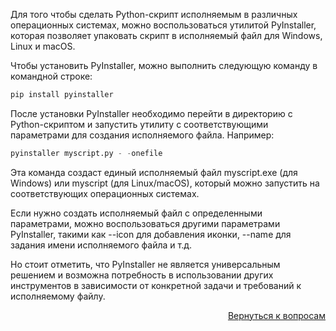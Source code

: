 Для того чтобы сделать Python-скрипт исполняемым в различных операционных системах, можно воспользоваться утилитой
PyInstaller, которая позволяет упаковать скрипт в исполняемый файл для Windows, Linux и macOS.

Чтобы установить PyInstaller, можно выполнить следующую команду в командной строке:

```python
pip install pyinstaller
```

После установки PyInstaller необходимо перейти в директорию с Python-скриптом и запустить утилиту с соответствующими
параметрами для создания исполняемого файла. Например:

```python
pyinstaller myscript.py - -onefile
```

Эта команда создаст единый исполняемый файл myscript.exe (для Windows) или myscript (для Linux/macOS), который можно
запустить на соответствующих операционных системах.

Если нужно создать исполняемый файл с определенными параметрами, можно воспользоваться другими параметрами PyInstaller,
такими как --icon для добавления иконки, --name для задания имени исполняемого файла и т.д.

Но стоит отметить, что PyInstaller не является универсальным решением и возможна потребность в использовании других
инструментов в зависимости от конкретной задачи и требований к исполняемому файлу.

<div align="right">

[Вернуться к вопросам](../Вопросы.md)

</div>
